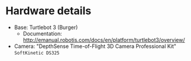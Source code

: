 # Hardware details

+ Base: Turtlebot 3 (Burger)
    + Documentation: http://emanual.robotis.com/docs/en/platform/turtlebot3/overview/
+ Camera: "DepthSense Time-of-Flight 3D Camera Professional Kit" `SoftKinetic DS325`
